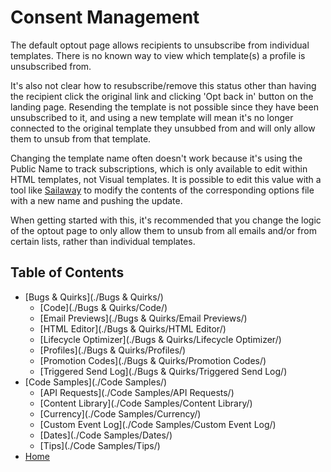 # Consent Management
The default optout page allows recipients to unsubscribe from individual templates. There is no known way to view which template(s) a profile is unsubscribed from.

It's also not clear how to resubscribe/remove this status other than having the recipient click the original link and clicking 'Opt back in' button on the landing page. Resending the template is not possible since they have been unsubscribed to it, and using a new template will mean it's no longer connected to the original template they unsubbed from and will only allow them to unsub from that template.

Changing the template name often doesn't work because it's using the Public Name to track subscriptions, which is only available to edit within HTML templates, not Visual templates. It is possible to edit this value with a tool like [Sailaway](https://github.com/Colin-Whelan/SailAway) to modify the contents of the corresponding options file with a new name and pushing the update.

When getting started with this, it's recommended that you change the logic of the optout page to only allow them to unsub from all emails and/or from certain lists, rather than individual templates.

## Table of Contents

- [Bugs & Quirks](./Bugs & Quirks/)
  - [Code](./Bugs & Quirks/Code/)
  - [Email Previews](./Bugs & Quirks/Email Previews/)
  - [HTML Editor](./Bugs & Quirks/HTML Editor/)
  - [Lifecycle Optimizer](./Bugs & Quirks/Lifecycle Optimizer/)
  - [Profiles](./Bugs & Quirks/Profiles/)
  - [Promotion Codes](./Bugs & Quirks/Promotion Codes/)
  - [Triggered Send Log](./Bugs & Quirks/Triggered Send Log/)
- [Code Samples](./Code Samples/)
  - [API Requests](./Code Samples/API Requests/)
  - [Content Library](./Code Samples/Content Library/)
  - [Currency](./Code Samples/Currency/)
  - [Custom Event Log](./Code Samples/Custom Event Log/)
  - [Dates](./Code Samples/Dates/)
  - [Tips](./Code Samples/Tips/)
- [Home](./Home.md)

